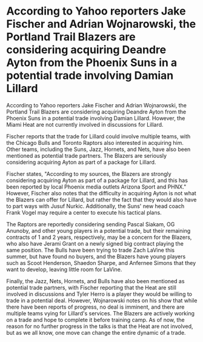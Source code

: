 # According to Yahoo reporters Jake Fischer and Adrian Wojnarowski, the Portland Trail Blazers are considering acquiring Deandre Ayton from the Phoenix Suns in a potential trade involving Damian Lillard 
 According to Yahoo reporters Jake Fischer and Adrian Wojnarowski, the Portland Trail Blazers are considering acquiring Deandre Ayton from the Phoenix Suns in a potential trade involving Damian Lillard. However, the Miami Heat are not currently involved in discussions for Lillard.

Fischer reports that the trade for Lillard could involve multiple teams, with the Chicago Bulls and Toronto Raptors also interested in acquiring him. Other teams, including the Suns, Jazz, Hornets, and Nets, have also been mentioned as potential trade partners. The Blazers are seriously considering acquiring Ayton as part of a package for Lillard.

Fischer states, "According to my sources, the Blazers are strongly considering acquiring Ayton as part of a package for Lillard, and this has been reported by local Phoenix media outlets Arizona Sport and PHNX." However, Fischer also notes that the difficulty in acquiring Ayton is not what the Blazers can offer for Lillard, but rather the fact that they would also have to part ways with Jusuf Nurkic. Additionally, the Suns' new head coach Frank Vogel may require a center to execute his tactical plans.

The Raptors are reportedly considering sending Pascal Siakam, OG Anunoby, and other young players in a potential trade, but their remaining contracts of 1 and 2 years, respectively, may be a concern for the Blazers, who also have Jerami Grant on a newly signed big contract playing the same position. The Bulls have been trying to trade Zach LaVine this summer, but have found no buyers, and the Blazers have young players such as Scoot Henderson, Shaedon Sharpe, and Anfernee Simons that they want to develop, leaving little room for LaVine.

Finally, the Jazz, Nets, Hornets, and Bulls have also been mentioned as potential trade partners, with Fischer reporting that the Heat are still involved in discussions and Tyler Herro is a player they would be willing to trade in a potential deal. However, Wojnarowski notes on his show that while there have been reports of progress, no deal is imminent, and there are multiple teams vying for Lillard's services. The Blazers are actively working on a trade and hope to complete it before training camp. As of now, the reason for no further progress in the talks is that the Heat are not involved, but as we all know, one move can change the entire dynamic of a trade.